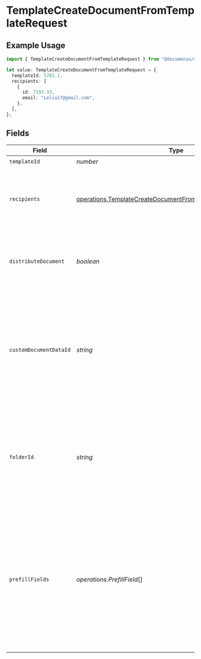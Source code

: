 # TemplateCreateDocumentFromTemplateRequest

## Example Usage

```typescript
import { TemplateCreateDocumentFromTemplateRequest } from "@documenso/sdk-typescript/models/operations";

let value: TemplateCreateDocumentFromTemplateRequest = {
  templateId: 5782.1,
  recipients: [
    {
      id: 7193.33,
      email: "Lelia17@gmail.com",
    },
  ],
};
```

## Fields

| Field                                                                                                                                                                          | Type                                                                                                                                                                           | Required                                                                                                                                                                       | Description                                                                                                                                                                    |
| ------------------------------------------------------------------------------------------------------------------------------------------------------------------------------ | ------------------------------------------------------------------------------------------------------------------------------------------------------------------------------ | ------------------------------------------------------------------------------------------------------------------------------------------------------------------------------ | ------------------------------------------------------------------------------------------------------------------------------------------------------------------------------ |
| `templateId`                                                                                                                                                                   | *number*                                                                                                                                                                       | :heavy_check_mark:                                                                                                                                                             | N/A                                                                                                                                                                            |
| `recipients`                                                                                                                                                                   | [operations.TemplateCreateDocumentFromTemplateRecipientRequest](../../models/operations/templatecreatedocumentfromtemplaterecipientrequest.md)[]                               | :heavy_check_mark:                                                                                                                                                             | The information of the recipients to create the document with.                                                                                                                 |
| `distributeDocument`                                                                                                                                                           | *boolean*                                                                                                                                                                      | :heavy_minus_sign:                                                                                                                                                             | Whether to create the document as pending and distribute it to recipients.                                                                                                     |
| `customDocumentDataId`                                                                                                                                                         | *string*                                                                                                                                                                       | :heavy_minus_sign:                                                                                                                                                             | The data ID of an alternative PDF to use when creating the document. If not provided, the PDF attached to the template will be used.                                           |
| `folderId`                                                                                                                                                                     | *string*                                                                                                                                                                       | :heavy_minus_sign:                                                                                                                                                             | The ID of the folder to create the document in. If not provided, the document will be created in the root folder.                                                              |
| `prefillFields`                                                                                                                                                                | *operations.PrefillField*[]                                                                                                                                                    | :heavy_minus_sign:                                                                                                                                                             | The fields to prefill on the document before sending it out. Useful when you want to create a document from an existing template and pre-fill the fields with specific values. |